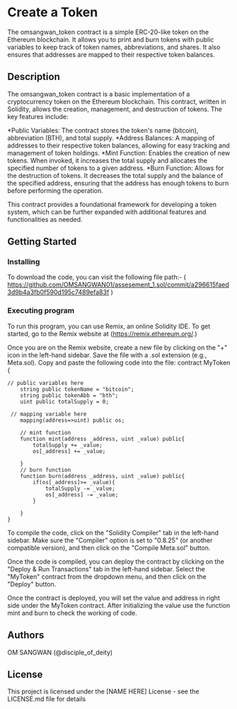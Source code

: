 # Create a Token

The omsangwan_token contract is a simple ERC-20-like token on the Ethereum blockchain. It allows you to print and burn tokens with public variables to keep track of token names, abbreviations, and shares. It also ensures that addresses are mapped to their respective token balances.

## Description

The  omsangwan_token contract is a basic implementation of a cryptocurrency token on the Ethereum blockchain. This contract, written in Solidity, allows the creation, management, and destruction of tokens. The key features include:

*Public Variables: The contract stores the token's name (bitcoin), abbreviation (BTH), and total supply.
*Address Balances: A mapping of addresses to their respective token balances, allowing for easy tracking and management of token holdings.
*Mint Function: Enables the creation of new tokens. When invoked, it increases the total supply and allocates the specified number of tokens to a given address.
*Burn Function: Allows for the destruction of tokens. It decreases the total supply and the balance of the specified address, ensuring that the address has enough tokens to burn before performing the operation.

This contract provides a foundational framework for developing a token system, which can be further expanded with additional features and functionalities as needed.

## Getting Started

### Installing
To download the code, you can visit the following file path:- ( https://github.com/OMSANGWAN01/assesement_1.sol/commit/a296615faed3d9b4a3fb0f590d195c7489efa83f )


### Executing program

To run this program, you can use Remix, an online Solidity IDE. To get started, go to the Remix website at (https://remix.ethereum.org/.)

Once you are on the Remix website, create a new file by clicking on the "+" icon in the left-hand sidebar. Save the file with a .sol extension (e.g., Meta.sol). Copy and paste the following code into the file: contract MyToken {

```
// public variables here
    string public tokenName = "bitcoin";
    string public tokenAbb = "bth";
    uint public totalSupply = 0;

 // mapping variable here
    mapping(address=>uint) public os;

    // mint function
    function mint(address _address, uint _value) public{
        totalSupply += _value;
        os[_address] += _value;

    }
    // burn function
    function burn(address _address, uint _value) public{
        if(os[_address]>= _value){
            totalSupply -= _value;
            os[_address] -= _value;
        } 

    }
}

```

To compile the code, click on the "Solidity Compiler" tab in the left-hand sidebar. Make sure the "Compiler" option is set to "0.8.25" (or another compatible version), and then click on the "Compile Meta.sol" button.

Once the code is compiled, you can deploy the contract by clicking on the "Deploy & Run Transactions" tab in the left-hand sidebar. Select the "MyToken" contract from the dropdown menu, and then click on the "Deploy" button.

Once the contract is deployed, you will set the value and address in right side under the MyToken contract. After initializing the value use the function mint and burn to check the working of code.


## Authors
OM SANGWAN
(@disciple_of_deity)


## License

This project is licensed under the [NAME HERE] License - see the LICENSE.md file for details

